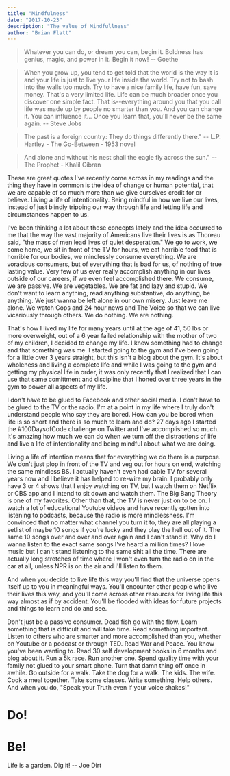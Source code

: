```yaml
---
title: "Mindfulness"
date: "2017-10-23"
description: "The value of Mindfullness"
author: "Brian Flatt"
---
```




> Whatever you can do, or dream you can, begin it. Boldness has genius, magic, and power in it.
> Begin it now!
> -- Goethe

> When you grow up, you tend to get told that the world is the way it is and your life is just to
> live your life inside the world. Try not to bash into the walls too much. Try to have a nice
> family life, have fun, save money. That's a very limited life. Life can be much broader once you
> discover one simple fact. That is--everything around you that you call life was made up by
> people no smarter than you. And you can change it. You can influence it... Once you learn that,
> you'll never be the same again.
> -- Steve Jobs

> The past is a foreign country: They do things differently there."
> -- L.P. Hartley - The Go-Between - 1953 novel

> And alone and without his nest shall the eagle fly across the sun."
> -- The Prophet - Khalil Gibran

These are great quotes I've recently come across in my readings and the thing they have in common is the idea of change or human potential, that we are capable of so much more than we give ourselves credit for or believe. Living a life of intentionality. Being mindful in how we live our lives, instead of just blindly tripping our way through life and letting life and circumstances happen to us. 

I've been thinking a lot about these concepts lately and the idea occurred to me that the way the vast majority of Americans live their lives is as Thoreau said, "the mass of men lead lives of quiet desperation." We go to work, we come home, we sit in front of the TV for hours, we eat horrible food that is horrible for our bodies, we mindlessly consume everything. We are voracious consumers, but of everything that is bad for us, of nothing of true lasting value. Very few of us ever really accomplish anything in our lives outside of our careers, if we even feel accomplished there. We consume, we are passive. We are vegetables. We are fat and lazy and stupid. We don't want to learn anything, read anything substantive, do anything, be anything. We just wanna be left alone in our own misery. Just leave me alone. We watch Cops and 24 hour news and The Voice so that we can live vicariously through others. We do nothing. We are nothing. 

That's how I lived my life for many years until at the age of 41, 50 lbs or more overweight, out of a 6 year failed relationship with the mother of two of my children, I decided to change my life.  I knew something had to change and that something was me. I started going to the gym and I've been going for a little over 3 years straight, but this isn't a blog about the gym. It's about wholeness and living a complete life and while I was going to the gym and getting my physical life in order, it was only recently that I realized that I can use that same comittment and discipline that I honed over three years in the gym to power all aspects of my life. 

I don't have to be glued to Facebook and other social media. I don't have to be glued to the TV or the radio. I'm at a point in my life where I truly don't understand people who say they are bored. How can you be bored when life is so short and there is so much to learn and do? 27 days ago I started the #100DaysofCode challenge on Twitter and I've accomplished so much. It's amazing how much we can do when we turn off the distractions of life and live a life of intentionality and being mindful about what we are doing. 

Living a life of intention means that for everything we do there is a purpose. We don't just plop in front of the TV and veg out for hours on end, watching the same mindless BS. I actually haven't even had cable TV for several years now and I believe it has helped to re-wire my brain. I probably only have 3 or 4 shows that I enjoy watching on TV, but I watch them on Netflix or CBS app and I intend to sit down and watch them. The Big Bang Theory is one of my favorites. Other than that, the TV is never just on to be on. I watch a lot of educational Youtube videos and have recently gotten into listening to podcasts, because the radio is more mindlessness. I'm convinced that no matter what channel you turn it to, they are all playing a setlist of maybe 10 songs if you're lucky and they play the hell out of it. The same 10 songs over and over and over again and I can't stand it. Why do I wanna listen to the exact same songs I've heard a million times? I love music but I can't stand listening to the same shit all the time. There are actually long stretches of time where I won't even turn the radio on in the car at all, unless NPR is on the air and I'll listen to them. 

And when you decide to live life this way you'll find that the universe opens itself up to you in meaningful ways. You'll encounter other people who live their lives this way, and you'll come across other resources for living life this way almost as if by accident. You'll be flooded with ideas for future projects and things to learn and do and see. 

Don't just be a passive consumer. Dead fish go with the flow. Learn something that is difficult and will take time. Read something important. Listen to others who are smarter and more accomplished than you, whether on Youtube or a podcast or through TED. Read War and Peace. You know you've been wanting to. Read 30 self development books in 6 months and blog about it. Run a 5k race. Run another one. Spend quality time with your family not glued to your smart phone. Turn that damn thing off once in awhile. Go outside for a walk. Take the dog for a walk. The kids. The wife. Cook a meal together. Take some classes. Write something. Help others. And when you do, "Speak your Truth even if your voice shakes!"

# Do! 

# Be! 

Life is a garden. Dig it! -- Joe Dirt
